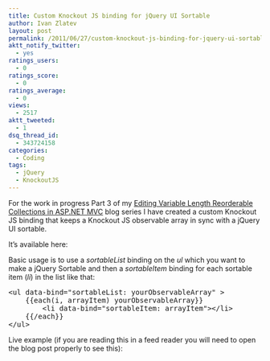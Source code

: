 ```yaml
---
title: Custom Knockout JS binding for jQuery UI Sortable
author: Ivan Zlatev
layout: post
permalink: /2011/06/27/custom-knockout-js-binding-for-jquery-ui-sortable/
aktt_notify_twitter:
  - yes
ratings_users:
  - 0
ratings_score:
  - 0
ratings_average:
  - 0
views:
  - 2517
aktt_tweeted:
  - 1
dsq_thread_id:
  - 343724158
categories:
  - Coding
tags:
  - jQuery
  - KnockoutJS
---
```

For the work in progress Part 3 of my [Editing Variable Length Reorderable Collections in ASP.NET MVC][1] blog series I have created a custom Knockout JS binding that keeps a Knockout JS observable array in sync with a jQuery UI sortable.

It&#8217;s available here:

Basic usage is to use a *sortableList* binding on the *ul* which you want to make a jQuery Sortable and then a *sortableItem* binding for each sortable item (*li*) in the list like that: 

<pre class="brush: xml; title: ; notranslate" title="">&lt;ul data-bind="sortableList: yourObservableArray" &gt; 
    {{each(i, arrayItem) yourObservableArray}} 
        &lt;li data-bind="sortableItem: arrayItem"&gt;&lt;/li&gt; 
    {{/each}} 
&lt;/ul&gt;</pre>

Live example (if you are reading this in a feed reader you will need to open the blog post properly to see this):

<!-- iframe plugin v.3.0 wordpress.org/plugins/iframe/ -->

 [1]: http://ivanz.com/2011/06/16/editing-variable-length-reorderable-collections-in-asp-net-mvc-part-1/